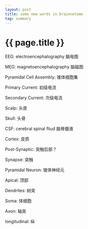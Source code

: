 ```yaml
---
layout: post
title: some new words in brainnetome
tag: summary
---
```


# {{ page.title }}

EEG: electroencephalography 脑电图

MEG: magnetoencephalography 脑磁图

Pyramidal Cell Assembly: 锥体细胞集

Primary Current: 初级电流

Secondary Current: 次级电流

Scalp: 头皮

Skull: 头骨

CSF: cerebral spinal fliud 脑脊髓液

Cortex: 皮质

Post-Synaptic: 突触后部？

Synapse: 突触

Pyramidal Neuron: 锥体神经元

Apical: 顶部

Dendrites: 树突

Soma: 体细胞

Axon: 轴突

longitudinal: 纵


